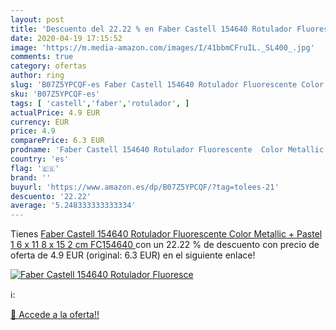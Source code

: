 ```yaml
---
layout: post
title: 'Descuento del 22.22 % en Faber Castell 154640 Rotulador Fluoresce'
date: 2020-04-19 17:15:52
image: 'https://m.media-amazon.com/images/I/41bbmCFruIL._SL400_.jpg'
comments: true
category: ofertas
author: ring
slug: 'B07Z5YPCQF-es Faber Castell 154640 Rotulador Fluorescente Color Metallic...'
sku: 'B07Z5YPCQF-es'
tags: [ 'castell','faber','rotulador', ]
actualPrice: 4.9 EUR
currency: EUR
price: 4.9
comparePrice: 6.3 EUR
prodname: 'Faber Castell 154640 Rotulador Fluorescente  Color Metallic + Pastel  1 6 x 11 8 x 15 2 cm  FC154640 '
country: 'es'
flag: '🇪🇸'
brand: ''
buyurl: 'https://www.amazon.es/dp/B07Z5YPCQF/?tag=tolees-21'
descuento: '22.22'
average: '5.248333333333334'
---
```


Tienes [Faber Castell 154640 Rotulador Fluorescente  Color Metallic + Pastel  1 6 x 11 8 x 15 2 cm  FC154640 ](https://www.amazon.es/dp/B07Z5YPCQF/?tag=tolees-21) con un 22.22 % de descuento con precio de oferta de 4.9 EUR (original: 6.3 EUR) en el siguiente enlace!

[![Faber Castell 154640 Rotulador Fluoresce](https://m.media-amazon.com/images/I/41bbmCFruIL._SL400_.jpg)](https://www.amazon.es/dp/B07Z5YPCQF/?tag=tolees-21)

ℹ️:


[🛒 Accede a la oferta!!](https://www.amazon.es/dp/B07Z5YPCQF/?tag=tolees-21)
